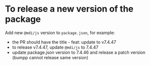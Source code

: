 # To release a new version of the package

Add new `@mdi/js` version to `package.json`, for example:
- the PR should have the title - feat: update to v7.4.47
- to release v7.4.47, update `@mdi/js` to 7.4.47
- update package.json version to 7.4.46 and release a patch version (bumpp cannot release same version)
